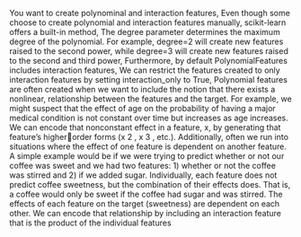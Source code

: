 You want to create polynominal and interaction features, Even though some choose to create polynomial and interaction features manually, scikit-learn offers a
built-in method, The degree parameter determines the maximum degree of the polynomial. For example, degree=2 will
create new features raised to the second power, while degree=3 will create new features raised to the second and third power, Furthermore, by default PolynomialFeatures
includes interaction features, We can restrict the features created to only interaction features by setting interaction_only to True, Polynomial features are often created 
when we want to include the notion that there exists a nonlinear, relationship between the features and the target. For example, we might suspect that the effect of age on
the probability of having a major medical condition is not constant over time but increases as age
increases. We can encode that nonconstant effect in a feature, x, by generating that feature’s higherorder forms (x
2
, x
3
, etc.).
Additionally, often we run into situations where the effect of one feature is dependent on another
feature. A simple example would be if we were trying to predict whether or not our coffee was sweet
and we had two features: 1) whether or not the coffee was stirred and 2) if we added sugar. Individually,
each feature does not predict coffee sweetness, but the combination of their effects does. That is, a
coffee would only be sweet if the coffee had sugar and was stirred. The effects of each feature on the
target (sweetness) are dependent on each other. We can encode that relationship by including an
interaction feature that is the product of the individual features

